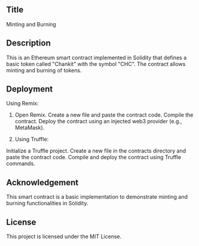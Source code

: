 
## Title
Minting and Burning
## Description
This is an Ethereum smart contract implemented in Solidity that defines a basic token called "Chankit" with the symbol "CHC". The contract allows minting and burning of tokens.
## Deployment
Using Remix:

1. Open Remix.
Create a new file and paste the contract code.
Compile the contract.
Deploy the contract using an injected web3 provider (e.g., MetaMask).

2. Using Truffle:

Initialize a Truffle project.
Create a new file in the contracts directory and paste the contract code.
Compile and deploy the contract using Truffle commands.
## Acknowledgement 
This smart contract is a basic implementation to demonstrate minting and burning functionalities in Solidity.
## License
This project is licensed under the MIT License.